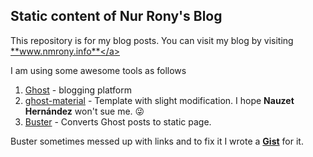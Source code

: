 Static content of Nur Rony's Blog
----------------------------------
This repository is for my blog posts. You can visit my blog by visiting <a href="http://www.nmrony.info/" target="_blank">**www.nmrony.info**</a>

I am using some awesome tools as follows

1. [Ghost][1] - blogging platform
1. [ghost-material][2] - Template with slight modification. I hope **Nauzet Hernández** won't sue me. :stuck_out_tongue_winking_eye:
1. [Buster][3] - Converts Ghost posts to static page.

Buster sometimes messed up with links and to fix it I wrote a **[Gist][4]** for it.

[1]: https://www.ghost.org
[2]: https://github.com/nauzethc/ghost-material
[3]: https://github.com/axitkhurana/buster
[4]: https://gist.github.com/nmrony/77147308e38776031412